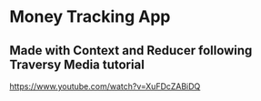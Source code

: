 # Money Tracking App

## Made with Context and Reducer following Traversy Media tutorial
https://www.youtube.com/watch?v=XuFDcZABiDQ